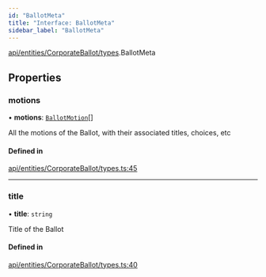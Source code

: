 ```yaml
---
id: "BallotMeta"
title: "Interface: BallotMeta"
sidebar_label: "BallotMeta"
---
```


[api/entities/CorporateBallot/types](../../../../../../modules/API/Entities/CorporateBallot/Types/Types.md).BallotMeta

## Properties

### motions

• **motions**: [`BallotMotion`](../BallotMotion/BallotMotion.md)[]

All the motions of the Ballot, with their associated titles, choices, etc

#### Defined in

[api/entities/CorporateBallot/types.ts:45](https://github.com/PolymeshAssociation/polymesh-sdk/blob/8a9e72221/src/api/entities/CorporateBallot/types.ts#L45)

___

### title

• **title**: `string`

Title of the Ballot

#### Defined in

[api/entities/CorporateBallot/types.ts:40](https://github.com/PolymeshAssociation/polymesh-sdk/blob/8a9e72221/src/api/entities/CorporateBallot/types.ts#L40)
